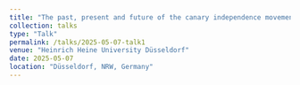 ```yaml
---
title: "The past, present and future of the canary independence movement"
collection: talks
type: "Talk"
permalink: /talks/2025-05-07-talk1
venue: "Heinrich Heine University Düsseldorf"
date: 2025-05-07
location: "Düsseldorf, NRW, Germany"
---
```


